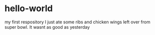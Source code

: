 # hello-world
my first respository
I just ate some ribs and chicken wings left over from super bowl.  It wasnt as good as yesterday

